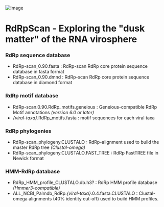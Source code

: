 ![image](https://user-images.githubusercontent.com/59948455/141881711-f944a6b8-dd1d-412c-ac43-0438d1d818e6.png)
# RdRpScan - Exploring the "dusk matter" of the RNA virosphere 

### RdRp sequence database
- RdRp-scan_0.90.fasta : RdRp-scan RdRp core protein sequence database in fasta format
- RdRp-scan_0.90.dmnd : RdRp-scan RdRp core protein sequence database in diamond format

### RdRp motif database
- RdRp-scan.0.90.RdRp_motifs.geneious : Geneious-compatible RdRp Motif annotations _(version 6.0 or later)_
- _{viral-taxa}_.RdRp_motifs.fasta : motif sequences for each viral taxa

### RdRp phylogenies
- RdRp-scan_phylogeny.CLUSTALO : RdRp-alignment used to build the master RdRp tree _(Clustal-omega)_
- RdRp-scan_phylogeny.CLUSTALO.FAST_TREE : RdRp FastTREE file in Newick format

### HMM-RdRp database 
- RdRp_HMM_profile_CLUSTALO.db.h3? : RdRp HMM profile database _(Hmmer3-compatible)_
- ALL_NCBI_Palmdb_RdRp._{viral-taxa}_.0.4.fasta.CLUSTALO : Clustal-omega alignments (40% identity cut-off) used to build HMM profiles.

